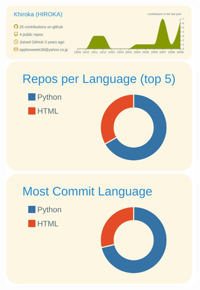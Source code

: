 [![](https://raw.githubusercontent.com/Khiroka/khiroka/master/profile-summary-card-output/solarized/0-profile-details.svg)](https://github.com/vn7n24fzkq/github-profile-summary-cards)  
[![](https://raw.githubusercontent.com/Khiroka/khiroka/master/profile-summary-card-output/solarized/1-repos-per-language.svg)](https://github.com/vn7n24fzkq/github-profile-summary-cards)
[![](https://raw.githubusercontent.com/Khiroka/khiroka/master/profile-summary-card-output/solarized/2-most-commit-language.svg)](https://github.com/vn7n24fzkq/github-profile-summary-cards)

